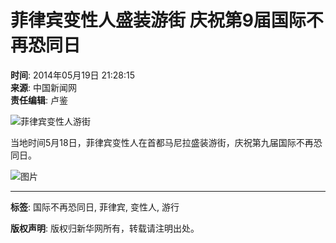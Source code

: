 # 菲律宾变性人盛装游街 庆祝第9届国际不再恐同日

**时间**: 2014年05月19日 21:28:15  
**来源**: 中国新闻网  
**责任编辑**: 卢鉴  

![菲律宾变性人游街](http://imgs.xinhuanet.com/photo/static/articlel.gif)  

当地时间5月18日，菲律宾变性人在首都马尼拉盛装游街，庆祝第九届国际不再恐同日。

![图片](126520352_14005060350631n.jpg)

---

**标签**: 国际不再恐同日, 菲律宾, 变性人, 游行  

**版权声明**: 版权归新华网所有，转载请注明出处。